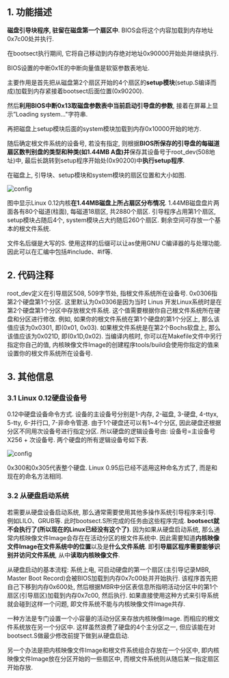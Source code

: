 ## 1. 功能描述

**磁盘引导块程序, 驻留在磁盘第一个扇区中**. BIOS会将这个内容加载到内存地址0x7c00处并执行. 

在bootsect执行期间, 它将自己移动到内存绝对地址0x90000开始处并继续执行. 

BIOS设置的中断0x1E的中断向量值是软驱参数表地址. 

主要作用是首先把从磁盘第2个扇区开始的4个扇区的**setup模块**(setup.S编译而成)加载到内存紧接着bootsect后面位置(0x90200). 

然后**利用BIOS中断0x13取磁盘参数表中当前启动引导盘的参数**, 接着在屏幕上显示”Loading system..."字符串. 

再把磁盘上setup模块后面的system模块加载到内存0x10000开始的地方. 

随后确定根文件系统的设备号, 若没有指定, 则根据**BIOS所保存的引导盘的每磁道扇区数判别盘的类型和种类(如1.44MB A盘)并**保存其设备号于root\_dev(508地址)中, 最后长跳转到setup程序开始处(0x90200)中**执行setup程序**. 

在磁盘上, 引导块、setup模块和system模块的扇区位置和大小如图. 

![config](images/3.png)

图中显示Linux 0.12内核**在1.44MB磁盘上所占扇区分布情况**. 1.44MB磁盘盘片两面各有80个磁道(柱面), 每磁道18扇区, 共2880个扇区. 引导程序占用第1个扇区, setup模块占随后4个, system模块占大约随后260个扇区. 剩余空间可存放一个基本的根文件系统. 

文件名后缀是大写的S. 使用这样的后缀可以让as使用GNU C编译器的与处理功能. 因此可以在汇编中包括#include、#if等. 

## 2. 代码注释

root_dev定义在引导扇区508, 509字节处, 指根文件系统所在设备号. 0x0306指第2个硬盘第1个分区. 这里默认为0x0306是因为当时 Linus 开发Linux系统时是在第2个硬盘第1个分区中存放根文件系统. 这个值需要根据你自己根文件系统所在硬盘和分区进行修改. 例如, 如果你的根文件系统在第1个硬盘的第1个分区上, 那么该值应该为0x0301, 即(0x01, 0x03). 如果根文件系统是在第2个Bochs软盘上, 那么该值应该为0x021D, 即(0x1D,0x02). 当编译内核时, 你可以在Makefile文件中另行指定你自己的值, 内核映像文件Image的创建程序tools/build会使用你指定的值来设置你的根文件系统所在设备号. 

## 3. 其他信息

### 3.1 Linux 0.12硬盘设备号

0.12中硬盘设备命令方式. 设备的主设备号分别是1-内存, 2-磁盘, 3-硬盘, 4-ttyx, 5-tty, 6-并行口, 7-非命令管道. 由于1个硬盘还可以有1\~4个分区, 因此硬盘还根据分区不同用次设备号进行指定分区. 所以硬盘的逻辑设备号由: 设备号=主设备号X256 + 次设备号. 两个硬盘的所有逻辑设备号如下表. 

![config](images/4.png)

0x300和0x305代表整个硬盘. Linux 0.95后已经不适用这种命名方式了, 而是和现在的命名方法相同. 

### 3.2 从硬盘启动系统

若需要从硬盘设备启动系统, 那么通常需要使用其他多操作系统引导程序来引导. 例如LILO、GRUB等. 此时bootsect.S所完成的任务由这些程序完成. **bootsect就不会执行了(所以现在的Linux已经没有这个了)**. 因为如果从硬盘启动系统, 那么通常内核映像文件Image会存在在活动分区的根文件系统中. 因此需要知道**内核映像文件Image在文件系统中的位置**以及是**什么文件系统**. 即**引导扇区程序需要能够识别并访问文件系统**, 从中**读取内核映像文件**. 

从硬盘启动的基本流程: 系统上电, 可启动硬盘的第一个扇区(主引导记录MBR, Master Boot Record)会被BIOS加载到内存0x7c00处并开始执行. 该程序首先把自己下移到内存0x600处, 然后根据MBR中分区表信息所指明活动分区中的第1个扇区(引导扇区)加载到内存0x7c00, 然后执行. 如果直接使用这种方式来引导系统就会碰到这样一个问题, 即文件系统不能与内核映像文件Image共存. 

一种方法是专门设置一个小容量的活动分区来存放内核映像Image. 而相应的根文件系统放在另一个分区中. 这样虽然浪费了硬盘的4个主分区之一, 但应该能在对bootsect.S做最少修改前提下做到从硬盘启动. 

另一个办法是把内核映像文件Image和根文件系统组合存放在一个分区中, 即内核映像文件Image放在分区开始的一些扇区中, 而根文件系统则从随后某一指定扇区开始存放. 
